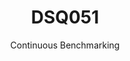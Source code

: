 ---
layout: docu
title: DSQ051
subtitle: Continuous Benchmarking
selected: TPC-DS
expanded: Benchmarking
benchmark: /individual_results/DSQ051.html
---